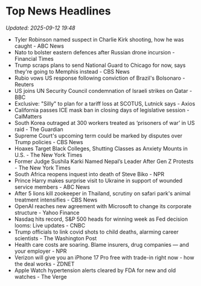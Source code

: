 # Top News Headlines

_Updated: 2025-09-12 19:48_

- Tyler Robinson named suspect in Charlie Kirk shooting, how he was caught - ABC News
- Nato to bolster eastern defences after Russian drone incursion - Financial Times
- Trump scraps plans to send National Guard to Chicago for now, says they're going to Memphis instead - CBS News
- Rubio vows US response following conviction of Brazil's Bolsonaro - Reuters
- US joins UN Security Council condemnation of Israeli strikes on Qatar - BBC
- Exclusive: "Silly" to plan for a tariff loss at SCOTUS, Lutnick says - Axios
- California passes ICE mask ban in closing days of legislative session - CalMatters
- South Korea outraged at 300 workers treated as ‘prisoners of war’ in US raid - The Guardian
- Supreme Court's upcoming term could be marked by disputes over Trump policies - CBS News
- Hoaxes Target Black Colleges, Shutting Classes as Anxiety Mounts in U.S. - The New York Times
- Former Judge Sushila Karki Named Nepal’s Leader After Gen Z Protests - The New York Times
- South Africa reopens inquest into death of Steve Biko - NPR
- Prince Harry makes surprise visit to Ukraine in support of wounded service members - ABC News
- After 5 lions kill zookeeper in Thailand, scrutiny on safari park's animal treatment intensifies - CBS News
- OpenAI reaches new agreement with Microsoft to change its corporate structure - Yahoo Finance
- Nasdaq hits record, S&P 500 heads for winning week as Fed decision looms: Live updates - CNBC
- Trump officials to link covid shots to child deaths, alarming career scientists - The Washington Post
- Health care costs are soaring. Blame insurers, drug companies — and your employer - NPR
- Verizon will give you an iPhone 17 Pro free with trade-in right now - how the deal works - ZDNET
- Apple Watch hypertension alerts cleared by FDA for new and old watches - The Verge